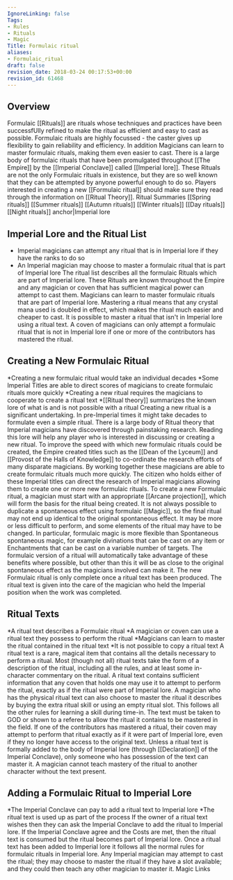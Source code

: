 ```yaml
---
IgnoreLinking: false
Tags:
- Rules
- Rituals
- Magic
Title: Formulaic ritual
aliases:
- Formulaic_ritual
draft: false
revision_date: 2018-03-24 00:17:53+00:00
revision_id: 61468
---
```


## Overview
Formulaic [[Rituals]] are rituals whose techniques and practices have been successfUlly refined to make the ritual as efficient and easy to cast as possible. Formulaic rituals are highly focussed - the caster gives up flexibility to gain reliability and efficiency. In addition Magicians can learn to master formulaic rituals, making them even easier to cast.
There is a large body of formulaic rituals that have been promulgated throughout [[The Empire]] by the [[Imperial Conclave]] called [[Imperial lore]]. These Rituals are not the only Formulaic rituals in existence, but they are so well known that they can be attempted by anyone powerful enough to do so.
Players interested in creating a new [[Formulaic ritual]] should make sure they read through the information on [[Ritual Theory]].
Ritual Summaries
[[Spring rituals]]
[[Summer rituals]]
[[Autumn rituals]]
[[Winter rituals]]
[[Day rituals]]
[[Night rituals]]
anchor|Imperial lore
## Imperial Lore and the Ritual List
* Imperial magicians can attempt any ritual that is in Imperial lore if they have the ranks to do so
* An Imperial magician may choose to master a formulaic ritual that is part of Imperial lore
The ritual list describes all the formulaic Rituals which are part of Imperial lore. These Rituals are known throughout the Empire and any magician or coven that has sufficient magical power can attempt to cast them.
Magicians can learn to master formulaic rituals that are part of Imperial lore. Mastering a ritual means that any crystal mana used is doubled in effect, which makes the ritual much easier and cheaper to cast.
It is possible to master a ritual that isn't in Imperial lore using a ritual text. A coven of magicians can only attempt a formulaic ritual that is not in Imperial lore if one or more of the contributors has mastered the ritual.
## Creating a New Formulaic Ritual
*Creating a new formulaic ritual would take an individual decades
*Some Imperial Titles are able to direct scores of magicians to create formulaic rituals more quickly
*Creating a new ritual requires the magicians to cooperate to create a ritual text
*[[Ritual theory]] summarizes the known lore of what is and is not possible with a ritual
Creating a new ritual is a significant undertaking. In pre-Imperial times it might take decades to formulate even a simple ritual. There is a large body of Ritual theory that Imperial magicians have discovered through painstaking research. Reading this lore will help any player who is interested in discussing or creating a new ritual.
To improve the speed with which new formulaic rituals could be created, the Empire created titles such as the [[Dean of the Lyceum]] and [[Provost of the Halls of Knowledge]] to co-ordinate the research efforts of many disparate magicians. By working together these magicians are able to create formulaic rituals much more quickly. The citizen who holds either of these  Imperial titles can direct the research of Imperial magicians allowing them to create one or more new formulaic rituals.
To create a new Formulaic ritual, a magician must start with an appropriate [[Arcane projection]], which will form the basis for the ritual being created. It is not always possible to duplicate a spontaneous effect using formulaic [[Magic]], so the final ritual may not end up identical to the original spontaneous effect. It may be more or less difficult to perform, and some elements of the ritual may have to be changed. In particular, formulaic magic is more flexible than Spontaneous spontaneous magic, for example divinations that can be cast on any item or Enchantments that can be cast on a variable number of targets. The formulaic version of a ritual will automatically take advantage of these benefits where possible, but other than this it will be as close to the original spontaneous effect as the magicians involved can make it.
The new Formulaic ritual is only complete once a ritual text has been produced. The ritual text is given into the care of the magician who held the Imperial position when the work was completed.
## Ritual Texts
*A ritual text describes a Formulaic ritual
*A magician or coven can use a ritual text they possess to perform the ritual
*Magicians can learn to master the ritual contained in the ritual text
*It is not possible to copy a ritual text
A ritual text is a rare, magical item that contains all the details necessary to perform a ritual. Most (though not all) ritual texts take the form of a description of the ritual, including all the rules, and at least some in-character commentary on the ritual. A ritual text contains sufficient information that any coven that holds one may use it to attempt to perform the ritual, exactly as if the ritual were part of Imperial lore.
A magician who has the physical ritual text can also choose to master the ritual it describes by buying the extra ritual skill or using an empty ritual slot. This follows all the other rules for learning a skill during time-in. The text must be taken to GOD or shown to a referee to allow the ritual it contains to be mastered in the field. 
If one of the contributors has mastered a ritual, their coven may attempt to perform that ritual exactly as if it were part of Imperial lore, even if they no longer have access to the original text.
Unless a ritual text is formally added to the body of Imperial lore (through [[Declaration]] of the Imperial Conclave), only someone who has possession of the text can master it. A magician cannot teach mastery of the ritual to another character without the text present.
## Adding a Formulaic Ritual to Imperial Lore
*The Imperial Conclave can pay to add a ritual text to Imperial lore
*The ritual text is used up as part of the process
If the owner of a ritual text wishes then they can ask the Imperial Conclave to add the ritual to Imperial lore. If the Imperial Conclave agree and the Costs are met, then the ritual text is consumed but the ritual becomes part of Imperial lore.
Once a ritual text has been added to Imperial lore it follows all the normal rules for formulaic rituals in Imperial lore. Any Imperial magician may attempt to cast the ritual; they may choose to master the ritual if they have a slot available; and they could then teach any other magician to master it.
Magic Links